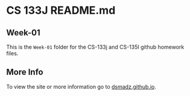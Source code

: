 # CS 133J README.md

## Week-01
This is the `Week-01` folder for the CS-133j and CS-135I github homework files.

## More Info
To view the site or more information go to [dsmadz.github.io](https://dsmadz.github.io).

